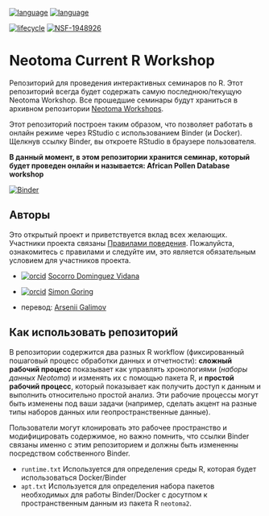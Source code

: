 
[![language](https://img.shields.io/badge/language-EN-red)](README.md) [![language](https://img.shields.io/badge/language-RU-red)](README.ru.md)

[![lifecycle](https://img.shields.io/badge/lifecycle-experimental-orange.svg)](https://www.tidyverse.org/lifecycle/#experimental)
[![NSF-1948926](https://img.shields.io/badge/NSF-1948926-blue.svg)](https://nsf.gov/awardsearch/showAward?AWD_ID=1948926)

# Neotoma Current R Workshop

Репозиторий для проведения интерактивных семинаров по R. Этот репозиторий всегда будет содержать самую последнюю/текущую Neotoma Workshop. Все прошедшие семинары будут храниться в архивном репозитории  [Neotoma Workshops](https://github.com/NeotomaDB/Workshops). 

Этот репозиторий построен таким образом, что позволяет работать в онлайн режиме через RStudio с использованием Binder (и Docker). Щелкнув ссылку Binder, вы откроете RStudio в браузере пользователя.

**В данный момент, в этом репозитории хранится семинар, который будет проведен онлайн и называется: African Pollen Database workshop**

[![Binder](https://mybinder.org/badge_logo.svg)](https://mybinder.org/v2/gh/NeotomaDB/Current_Workshop/main?urlpath=rstudio)

## Авторы

Это открытый проект и приветствуется вклад всех желающих. Участники проекта связаны [Правилами поведения](CODE_OF_CONDUCT.md). Пожалуйста, ознакомитесь с правилами и следуйте им, это является обязательным условием для участников проекта.

* [![orcid](https://img.shields.io/badge/orcid-0000--0002--7926--4935-brightgreen.svg)](https://orcid.org/0000-0002-7926-4935) [Socorro Dominguez Vidana](https://sedv8808.github.io/)

* [![orcid](https://img.shields.io/badge/orcid-0000--0002--2700--4605-brightgreen.svg)](https://orcid.org/0000-0002-2700-4605) [Simon Goring](http://goring.org)

* перевод: [Arsenii Galimov](https://ipae.uran.ru/Galimov_AT)

## Как использовать репозиторий

В репозитории содержится два разных R workflow (фиксированный пошаговый процесс обработки данных и отчетности): **сложный рабочий процесс** показывает как управлять хронологиями (*наборы данных Neotoma*) и изменять их с помощью пакета R, и **простой рабочий процесс**, который показывает как получить доступ к данным и выполнить относительно простой анализ. Эти рабочие процессы могут быть изменены под ваши задачи (например, сделать акцент на разные типы наборов данных или геопространственные данные).

Пользователи могут клонировать это рабочее пространство и модифицировать содержимое, но важно помнить, что ссылки Binder связаны именно с этим репозиторием и должны быть измененны посредством собственного Binder.

* `runtime.txt` Используется для определения среды R, которая будет использоваться Docker/Binder
* `apt.txt` Используется для определения набора пакетов необходимых для работы Binder/Docker с досутпом к пространственным данным из пакета R `neotoma2`.
